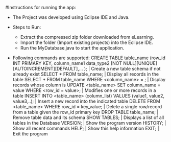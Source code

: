#Instructions for running the app:

- The Project was developed using Eclipse IDE and Java.

- Steps to Run:
	- Extract the compressed zip folder downloaded from eLearning. 
	- Import the folder (Import existing projects) into the Eclipse IDE.
	- Run the MyDatabase.java to start the application.

- Following commands are supported:
	CREATE TABLE table_name (row_id INT PRIMARY KEY, column_name1 data_type2 [NOT NULL][UNIQUE][AUTOINCREMENT][DEFAULT],... ); | Create a new table schema if not already exist
	SELECT * FROM table_name;                        																		   | Display all records in the table
	SELECT * FROM table_name WHERE <column_name> = <value>;                                                                    | Display records whose column is <value>
	UPDATE <table_name> SET column_name = value WHERE <row_id = value>;                                                        | Modifies one or more records in a table
	INSERT INTO <table_name> (column_list) VALUES (value1, value2, value3,..);                                                 | Insert a new record into the indicated table
	DELETE FROM <table_name> WHERE row_id = key_value;                                                                         | Delete a single row/record from a table given the row_id primary key
	DROP TABLE table_name;                                                                                                     | Remove table data and its schema
	SHOW TABLES;                                     	                                                                       | Displays a list of all tables in the Database
	VERSION;                                                                                                                   | Show the program version
	HISTORY;                                                                                                                   | Show all recent commands
	HELP;                                            																		   | Show this help information
	EXIT;                                            																		   | Exit the program
